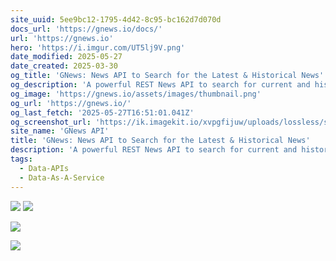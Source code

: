 ```yaml
---
site_uuid: 5ee9bc12-1795-4d42-8c95-bc162d7d070d
docs_url: 'https://gnews.io/docs/'
url: 'https://gnews.io'
hero: 'https://i.imgur.com/UT5lj9V.png'
date_modified: 2025-05-27
date_created: 2025-03-30
og_title: 'GNews: News API to Search for the Latest & Historical News'
og_description: 'A powerful REST News API to search for current and historical articles and get trending news in over 22 languages across 30 countries from 60,000+ sources.'
og_image: 'https://gnews.io/assets/images/thumbnail.png'
og_url: 'https://gnews.io/'
og_last_fetch: '2025-05-27T16:51:01.041Z'
og_screenshot_url: 'https://ik.imagekit.io/xvpgfijuw/uploads/lossless/screenshots/20250527_GNews_og_screenshot.jpeg'
site_name: 'GNews API'
title: 'GNews: News API to Search for the Latest & Historical News'
description: 'A powerful REST News API to search for current and historical articles and get trending news in over 22 languages across 30 countries from 60,000+ sources.'
tags:
  - Data-APIs
  - Data-As-A-Service
---
```


![](https://i.imgur.com/NpKoiuq.png)
![](https://i.imgur.com/UT5lj9V.png)



![](https://i.imgur.com/YLDEF7h.png)

![](https://i.imgur.com/eRJadYH.png)
